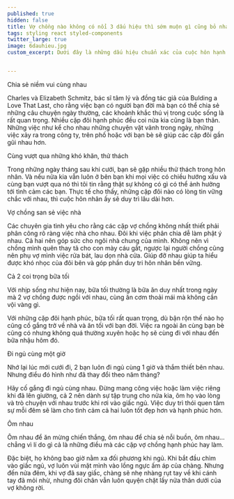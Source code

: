 ```yaml
---
published: true
hidden: false
title: Vợ chồng nào không có nổi 3 dấu hiệu thì sớm muộn gì cũng bỏ nhau
tags: styling react styled-components
twitter_large: true
image: 6dauhieu.jpg
custom_excerpt: Dưới đây là những dấu hiệu chuẩn xác của cuộc hôn hạnh phúc, vợ chồng nào không có nổi 3 cái thì sớm muộn gì cũng bỏ nhau.


---
```


Chia sẻ niềm vui cùng nhau

Charles và Elizabeth Schmitz, bác sĩ tâm lý và đồng tác giả của Bulding a Love That Last, cho rằng việc bạn có người bạn đời mà bạn có thể chia sẻ những câu chuyện ngày thường, các khoảnh khắc thú vị trong cuộc sống là rất quan trọng. Nhiều cặp đôi hạnh phúc đều coi nửa kia cũng là bạn thân. Những việc như kể cho nhau những chuyện vặt vãnh trong ngày, những việc xảy ra trong công ty, trên phố hoặc với bạn bè sẽ giúp các cặp đôi gần gũi nhau hơn.

Cùng vượt qua những khó khăn, thử thách

Trong những ngày tháng sau khi cưới, bạn sẽ gặp nhiều thử thách trong hôn nhân. Và nếu nửa kia vẫn luôn ở bên bạn khi mọi việc có chiều hướng xấu và cùng bạn vượt qua nó thì tôi tin rằng thật sự không có gì có thể ảnh hưởng tới tình cảm các bạn. Thực tế cho thấy, những cặp đôi nào có lòng tin vững chắc với nhau, thì cuộc hôn nhân ấy sẽ duy trì lâu dài hơn.

Vợ chồng san sẻ việc nhà

Các chuyên gia tình yêu cho rằng các cặp vợ chồng không nhất thiết phải phân công rõ ràng việc nhà cho nhau. Đôi khi việc phân chia dễ làm phật ý nhau. Cả hai nên góp sức cho ngôi nhà chung của mình. Không nên vì chồng mình quên thay tã cho con mày cáu gắt, ngược lại người chồng cũng nên phụ vợ mình việc rửa bát, lau dọn nhà cửa. Giúp đỡ nhau giúp ta hiểu được khó nhọc của đôi bên và góp phần duy tri hôn nhân bền vững.

Cả 2 coi trọng bữa tối

Với nhịp sống như hiện nay, bữa tối thường là bữa ăn duy nhất trong ngày mà 2 vợ chồng được ngồi với nhau, cùng ăn cơm thoải mái mà không cần vội vàng gì.

Với những cặp đôi hạnh phúc, bữa tối rất quan trọng, dù bận rộn thế nào họ cũng cố gắng trở về nhà và ăn tối với bạn đời. Việc ra ngoài ăn cùng bạn bè cũng có nhưng không quá thường xuyên hoặc họ sẽ cùng đi với nhau đến bữa nhậu hôm đó.

Đi ngủ cùng một giờ

Nhớ lại lúc mới cưới đi, 2 bạn luôn đi ngủ cùng 1 giờ và thắm thiết bên nhau. Nhưng điều đó hình như đã thay đổi theo năm tháng?

Hãy cố gắng đi ngủ cùng nhau. Đừng mang công việc hoặc làm việc riêng khi đã lên giường, cả 2 nên dành sự tập trung cho nửa kia, ôm họ vào lòng và trò chuyện với nhau trước khi rơi vào giấc ngủ. Việc duy trì thói quen tâm sự mỗi đêm sẽ làm cho tình cảm cả hai luôn tốt đẹp hơn và hạnh phúc hơn.

Ôm nhau

Ôm nhau để ăn mừng chiến thắng, ôm nhau để chia sẻ nỗi buồn, ôm nhau…chẳng vì lí do gì cả là những điều mà các cặp vợ chồng hạnh phúc hay làm.

Đặc biệt, họ không bao giờ nằm xa đối phương khi ngủ. Khi bắt đầu chìm vào giấc ngủ, vợ luôn vùi mặt mình vào lồng ngực ấm áp của chàng. Nhưng đến nửa đêm, khi vợ đã say giấc, chàng sẽ nhẹ nhàng rụt tay về khi cánh tay đã mỏi nhừ, nhưng đôi chân vẫn luôn quyện chặt lấy nửa thân dưới của vợ không rời.